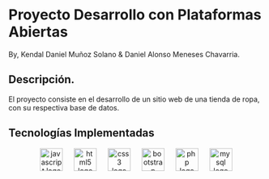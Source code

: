# Proyecto Desarrollo con Plataformas Abiertas
By, Kendal Daniel Muñoz Solano & Daniel Alonso Meneses Chavarria.

## Descripción.
El proyecto consiste en el desarrollo de un sitio web de una tienda de ropa, con su respectiva base de datos.

##

## Tecnologías Implementadas

<div align="center">
  <img src="https://cdn.jsdelivr.net/gh/devicons/devicon/icons/javascript/javascript-original.svg" height="45" alt="javascript logo"  />
  <img width="14" />
  <img src="https://cdn.jsdelivr.net/gh/devicons/devicon/icons/html5/html5-plain-wordmark.svg" height="45" alt="html5 logo"  />
  <img width="14" />
  <img src="https://cdn.jsdelivr.net/gh/devicons/devicon/icons/css3/css3-plain-wordmark.svg" height="45" alt="css3 logo"  />
  <img width="14" />
  <img src="https://cdn.jsdelivr.net/gh/devicons/devicon/icons/bootstrap/bootstrap-original-wordmark.svg" height="45" alt="bootstrap logo"  />
  <img width="14" />
  <img src="https://skillicons.dev/icons?i=php" height="45" alt="php logo"  />
  <img width="14" />
  <img src="https://cdn.simpleicons.org/mysql/4479A1" height="45" alt="mysql logo"  />
</div>


###
